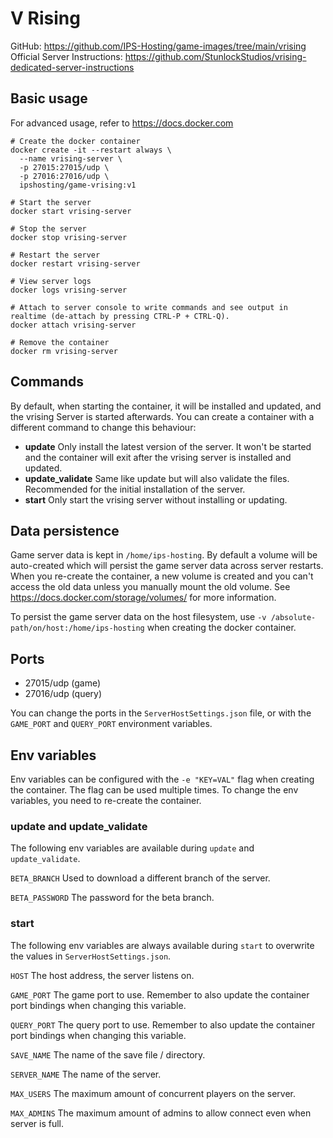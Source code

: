 # V Rising

GitHub: https://github.com/IPS-Hosting/game-images/tree/main/vrising
Official Server Instructions: https://github.com/StunlockStudios/vrising-dedicated-server-instructions

## Basic usage
For advanced usage, refer to https://docs.docker.com
```shell
# Create the docker container
docker create -it --restart always \
  --name vrising-server \
  -p 27015:27015/udp \
  -p 27016:27016/udp \
  ipshosting/game-vrising:v1
  
# Start the server
docker start vrising-server

# Stop the server
docker stop vrising-server

# Restart the server
docker restart vrising-server

# View server logs
docker logs vrising-server

# Attach to server console to write commands and see output in realtime (de-attach by pressing CTRL-P + CTRL-Q).
docker attach vrising-server

# Remove the container
docker rm vrising-server
```

## Commands
By default, when starting the container, it will be installed and updated, and the vrising Server is started afterwards.
You can create a container with a different command to change this behaviour:
* **update** Only install the latest version of the server. It won't be started and the container will exit after the vrising server is installed and updated.
* **update_validate** Same like update but will also validate the files. Recommended for the initial installation of the server.
* **start** Only start the vrising server without installing or updating.

## Data persistence
Game server data is kept in `/home/ips-hosting`.
By default a volume will be auto-created which will persist the game server data across server restarts.
When you re-create the container, a new volume is created and you can't access the old data unless you manually mount the old volume.
See https://docs.docker.com/storage/volumes/ for more information.

To persist the game server data on the host filesystem, use `-v /absolute-path/on/host:/home/ips-hosting` when creating the docker container.

## Ports
* 27015/udp (game)
* 27016/udp (query)

You can change the ports in the `ServerHostSettings.json` file, or with the `GAME_PORT` and `QUERY_PORT` environment variables.

## Env variables
Env variables can be configured with the `-e "KEY=VAL"` flag when creating the container. The flag can be used multiple times.
To change the env variables, you need to re-create the container.

### update and update_validate
The following env variables are available during `update` and `update_validate`.

`BETA_BRANCH` Used to download a different branch of the server.

`BETA_PASSWORD` The password for the beta branch.


### start
The following env variables are always available during `start` to overwrite the values in `ServerHostSettings.json`.

`HOST` The host address, the server listens on.

`GAME_PORT` The game port to use. Remember to also update the container port bindings when changing this variable.

`QUERY_PORT` The query port to use. Remember to also update the container port bindings when changing this variable.

`SAVE_NAME` The name of the save file / directory.

`SERVER_NAME` The name of the server.

`MAX_USERS` The maximum amount of concurrent players on the server.

`MAX_ADMINS` The maximum amount of admins to allow connect even when server is full.
